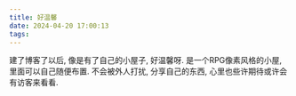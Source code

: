 ```yaml
---
title: 好温馨
date: 2024-04-20 17:00:13
tags:
---
```

建了博客了以后, 像是有了自己的小屋子, 好温馨呀. 是一个RPG像素风格的小屋, 里面可以自己随便布置. 不会被外人打扰, 分享自己的东西, 心里也些许期待或许会有访客来看看. 